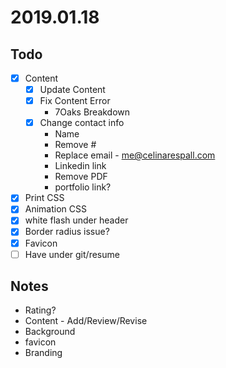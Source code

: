 # 2019.01.18

## Todo

- [x] Content
  - [x] Update Content
  - [x] Fix Content Error
    * 7Oaks Breakdown
  - [x] Change contact info
    * Name
    * Remove #
    * Replace email - me@celinarespall.com
    * Linkedin link
    * Remove PDF
    * portfolio link?
- [x] Print CSS
- [x] Animation CSS
- [x] white flash under header
- [x] Border radius issue?
- [x] Favicon
- [ ] Have under git/resume

## Notes

* Rating?
* Content - Add/Review/Revise
* Background
* favicon
* Branding
